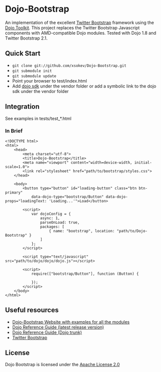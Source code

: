 # Dojo-Bootstrap

An implementation of the excellent [Twitter Bootstrap](http://twitter.github.com/bootstrap/) framework using the [Dojo Toolkit](http://dojotoolkit.org). This project replaces the Twitter Bootstrap Javascript components with AMD-compatible Dojo modules. Tested with Dojo 1.8 and Twitter Bootstrap 2.1.

## Quick Start

+ `git clone git://github.com/xsokev/Dojo-Bootstrap.git`
+ `git submodule init`
+ `git submodule update`
+ Point your browser to test/index.html
+ Add [dojo sdk](https://github.com/dojo) under the vendor folder or add a symbolic link to the dojo sdk under the vendor folder

## Integration

See examples in tests/test_*.html

### In Brief

    <!DOCTYPE html>
    <html>
        <head>
            <meta charset="utf-8">
            <title>Dojo-Bootstrap</title>
            <meta name="viewport" content="width=device-width, initial-scale=1.0">
            <link rel="stylesheet" href="path/to/bootstrap/styles.css">
        </head>
    
        <body>
            <button type="button" id="loading-button" class="btn btn-primary"
                data-dojo-type="bootstrap/Button" data-dojo-props="loadingText: 'Loading...'">Load</button>
        
            <script>
                var dojoConfig = {
                    async: 1,
                    parseOnLoad: true,
                    packages: [
                        { name: "bootstrap", location: "path/to/Dojo-Bootstrap" }
                    ]
                };
            </script>
        
            <script type="text/javascript" src="path/to/dojo/dojo/dojo.js"></script>
    
            <script>
                require(["bootstrap/Button"], function (Button) {

                });
            </script>
        </body>
    </html>

## Useful resources

+ [Dojo-Bootstrap Website with examples for all the modules](http://dojobootstrap.com)
+ [Dojo Reference Guide (latest release version)](http://dojotoolkit.org/reference-guide/)
+ [Dojo Reference Guide (Dojo trunk)](http://livedocs.dojotoolkit.org/)
+ [Twitter Bootstrap](http://twitter.github.com/bootstrap/)

## License

Dojo Bootstrap is licensed under the [Apache License 2.0](http://www.apache.org/licenses/LICENSE-2.0)
